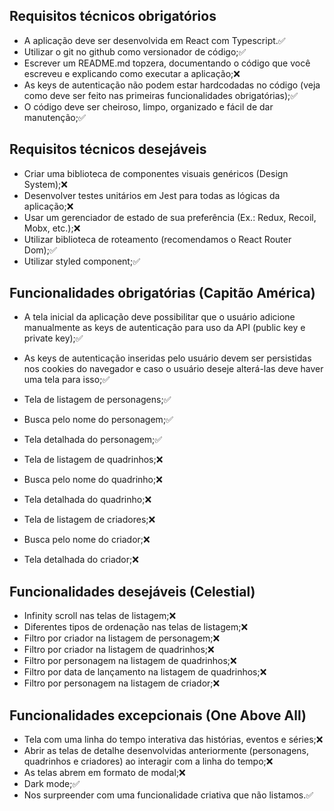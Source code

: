 ## Requisitos técnicos obrigatórios

- A aplicação deve ser desenvolvida em React com Typescript.:white_check_mark:
- Utilizar o git no github como versionador de código;:white_check_mark:
- Escrever um README.md topzera, documentando o código que você escreveu e
explicando como executar a aplicação;:x:
- As keys de autenticação não podem estar hardcodadas no código (veja como deve
ser feito nas primeiras funcionalidades obrigatórias);:white_check_mark:
- O código deve ser cheiroso, limpo, organizado e fácil de dar manutenção;:white_check_mark:


## Requisitos técnicos desejáveis

- Criar uma biblioteca de componentes visuais genéricos (Design System);:x:
- Desenvolver testes unitários em Jest para todas as lógicas da aplicação;:x:
- Usar um gerenciador de estado de sua preferência (Ex.: Redux, Recoil, Mobx, etc.);:x:
- Utilizar biblioteca de roteamento (recomendamos o React Router Dom);:white_check_mark:
- Utilizar styled component;:white_check_mark:

## Funcionalidades obrigatórias (Capitão América)
- A tela inicial da aplicação deve possibilitar que o usuário adicione manualmente as
keys de autenticação para uso da API (public key e private key);:white_check_mark:
- As keys de autenticação inseridas pelo usuário devem ser persistidas nos cookies
do navegador e caso o usuário deseje alterá-las deve haver uma tela para isso;:white_check_mark:

- Tela de listagem de personagens;:white_check_mark:
- Busca pelo nome do personagem;:white_check_mark:
- Tela detalhada do personagem;:white_check_mark:
- Tela de listagem de quadrinhos;:x:
- Busca pelo nome do quadrinho;:x:
- Tela detalhada do quadrinho;:x:
- Tela de listagem de criadores;:x:
- Busca pelo nome do criador;:x:
- Tela detalhada do criador;:x:


## Funcionalidades desejáveis (Celestial)
- Infinity scroll nas telas de listagem;:x:
- Diferentes tipos de ordenação nas telas de listagem;:x:
- Filtro por criador na listagem de personagem;:x:
- Filtro por criador na listagem de quadrinhos;:x:
- Filtro por personagem na listagem de quadrinhos;:x:
- Filtro por data de lançamento na listagem de quadrinhos;:x:
- Filtro por personagem na listagem de criador;:x:

## Funcionalidades excepcionais (One Above All)
- Tela com uma linha do tempo interativa das histórias, eventos e séries;:x:
- Abrir as telas de detalhe desenvolvidas anteriormente (personagens, quadrinhos e
criadores) ao interagir com a linha do tempo;:x:
- As telas abrem em formato de modal;:x:
- Dark mode;:white_check_mark:
- Nos surpreender com uma funcionalidade criativa que não listamos.:white_check_mark: